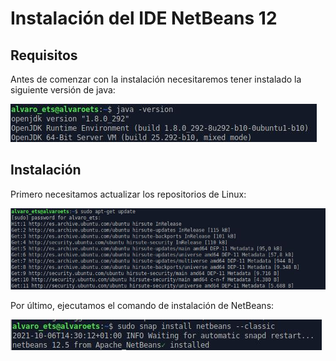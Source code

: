 # Instalación del IDE NetBeans 12

## Requisitos

Antes de comenzar con la instalación necesitaremos tener instalado la siguiente versión de java:

<img src="img/01.JPG">

## Instalación

Primero necesitamos actualizar los repositorios de Linux:

<img src="img/02.JPG">

Por último, ejecutamos el comando de instalación de NetBeans:

<img src="img/03.JPG">
